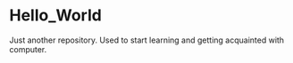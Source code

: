 # Hello_World
Just another repository. Used to start learning and getting acquainted with computer.
